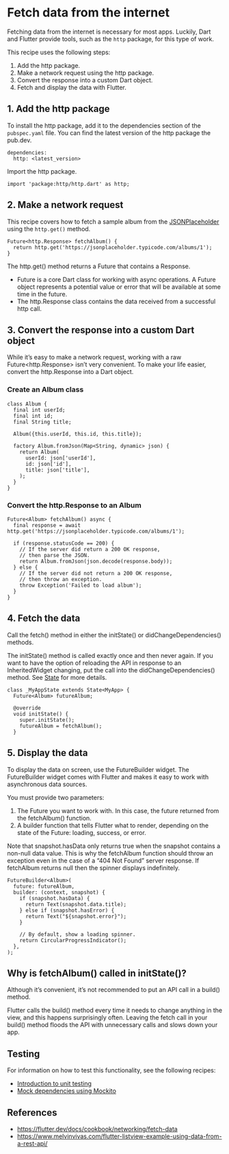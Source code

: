 # Fetch data from the internet

Fetching data from the internet is necessary for most apps. Luckily, Dart and Flutter provide tools, such as the `http` package, for this type of work.

This recipe uses the following steps:

1. Add the http package.
2. Make a network request using the http package.
3. Convert the response into a custom Dart object.
4. Fetch and display the data with Flutter.

## 1. Add the http package

To install the http package, add it to the dependencies section of the `pubspec.yaml` file. You can find the latest version of the http package the pub.dev.

```
dependencies:
  http: <latest_version>
```

Import the http package.

```
import 'package:http/http.dart' as http;
```

## 2. Make a network request

This recipe covers how to fetch a sample album from the [JSONPlaceholder](https://jsonplaceholder.typicode.com/) using the `http.get()` method.

```
Future<http.Response> fetchAlbum() {
  return http.get('https://jsonplaceholder.typicode.com/albums/1');
}
```

The http.get() method returns a Future that contains a Response.


* Future is a core Dart class for working with async operations. A Future object represents a potential value or error that will be available at some time in the future.
* The http.Response class contains the data received from a successful http call.

## 3. Convert the response into a custom Dart object

While it’s easy to make a network request, working with a raw Future<http.Response> isn’t very convenient. To make your life easier, convert the http.Response into a Dart object.

### Create an Album class

```
class Album {
  final int userId;
  final int id;
  final String title;

  Album({this.userId, this.id, this.title});

  factory Album.fromJson(Map<String, dynamic> json) {
    return Album(
      userId: json['userId'],
      id: json['id'],
      title: json['title'],
    );
  }
}
```

### Convert the http.Response to an Album

```
Future<Album> fetchAlbum() async {
  final response = await http.get('https://jsonplaceholder.typicode.com/albums/1');

  if (response.statusCode == 200) {
    // If the server did return a 200 OK response,
    // then parse the JSON.
    return Album.fromJson(json.decode(response.body));
  } else {
    // If the server did not return a 200 OK response,
    // then throw an exception.
    throw Exception('Failed to load album');
  }
}
```

## 4. Fetch the data

Call the fetch() method in either the initState() or didChangeDependencies() methods.

The initState() method is called exactly once and then never again. If you want to have the option of reloading the API in response to an InheritedWidget changing, put the call into the didChangeDependencies() method. See [State](https://api.flutter.dev/flutter/widgets/State-class.html) for more details.

```
class _MyAppState extends State<MyApp> {
  Future<Album> futureAlbum;

  @override
  void initState() {
    super.initState();
    futureAlbum = fetchAlbum();
  }
```

## 5. Display the data

To display the data on screen, use the FutureBuilder widget. The FutureBuilder widget comes with Flutter and makes it easy to work with asynchronous data sources.

You must provide two parameters:

1. The Future you want to work with. In this case, the future returned from the fetchAlbum() function.
2. A builder function that tells Flutter what to render, depending on the state of the Future: loading, success, or error.

Note that snapshot.hasData only returns true when the snapshot contains a non-null data value. This is why the fetchAlbum function should throw an exception even in the case of a “404 Not Found” server response. If fetchAlbum returns null then the spinner displays indefinitely.

```
FutureBuilder<Album>(
  future: futureAlbum,
  builder: (context, snapshot) {
    if (snapshot.hasData) {
      return Text(snapshot.data.title);
    } else if (snapshot.hasError) {
      return Text("${snapshot.error}");
    }

    // By default, show a loading spinner.
    return CircularProgressIndicator();
  },
);
```

## Why is fetchAlbum() called in initState()?

Although it’s convenient, it’s not recommended to put an API call in a build() method.

Flutter calls the build() method every time it needs to change anything in the view, and this happens surprisingly often. Leaving the fetch call in your build() method floods the API with unnecessary calls and slows down your app.

## Testing

For information on how to test this functionality, see the following recipes:

* [Introduction to unit testing](https://flutter.dev/docs/cookbook/testing/unit/introduction)
* [Mock dependencies using Mockito](https://flutter.dev/docs/cookbook/testing/unit/mocking)

## References

* https://flutter.dev/docs/cookbook/networking/fetch-data
* https://www.melvinvivas.com/flutter-listview-example-using-data-from-a-rest-api/
